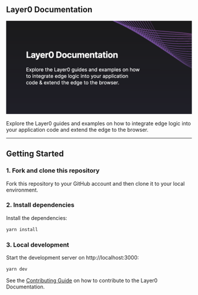 ## Layer0 Documentation

<div align="center">
  <img src=".github/docs.ogimage.png" alt="Layer0 Documentation" />
</div>

Explore the Layer0 guides and examples on how to integrate edge
logic into your application code and extend the edge to the browser.

---

## Getting Started

### 1. Fork and clone this repository

Fork this repository to your GitHub account and then clone it to your local environment.

### 2. Install dependencies

Install the dependencies:

```bash
yarn install
```

### 3. Local development

Start the development server on http://localhost:3000:

```bash
yarn dev
```

See the [Contributing Guide](https://docs.layer0.co/guides/contributing#how-to-contribute) on how to contribute to the Layer0 Documentation.
